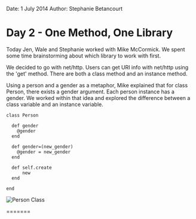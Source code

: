 Date: 1 July 2014
Author: Stephanie Betancourt

# Day 2 - One Method, One Library

Today Jen, Wale and Stephanie worked with Mike McCormick. We spent some time brainstorming about which library to work with first.

We decided to go with net/http. Users can get URI info with net/http using the 'get' method. There are both a class method and an instance method.

Using a person and a gender as a metaphor, Mike explained that for class Person, there exists a gender argument. Each person instance has a gender. We worked within that idea and explored the difference between a class variable and an instance variable.

    class Person

      def gender
        @gender
      end

      def gender=(new_gender)
        @gender = new_gender
      end

      def self.create
          new
      end

    end

![Person Class](/attachments/010714-person-class-notes.jpg)

=======
